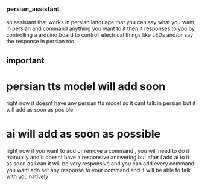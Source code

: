 ### persian_assistant
an assistant that works in persian lanquage
that you can say what you want in persian and command anything you want to it 
then it responses to you by controlling a arduino board to controll electrical things like LEDs 
and/or say the response in persian too


## important
# persian tts model will add soon
right now it doesnt have any persian tts model so it cant talk in persian but it will add as soon as posible

# ai will add as soon as possible
right now if you want to add or remove a command , you will need to do it manually and it doesnt have a responsive answering
but after i add ai to it as soon as i can 
it will be very responsive and you can add every command you want adn set any response to your command
and it will be able to talk with you natively 
